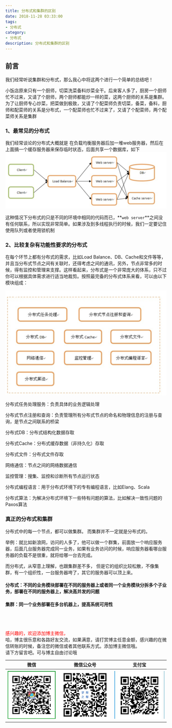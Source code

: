 ```yaml
---
title: 分布式和集群的区别
date: 2018-11-28 03:33:00
tags: 
- 分布式
category: 
- 分布式
description: 分布式和集群的区别
---
```

<!-- image url 
https://raw.githubusercontent.com/HealerJean/HealerJean.github.io/master/blogImages
　　首行缩进
<font color="red">  </font>

<font  color="red" size="4">   </font>


<font size="4">   </font>
-->

## 前言

我们经常听说集群和分布式，那么我心中将这两个进行一个简单的总结吧！

小饭店原来只有一个厨师，切菜洗菜备料炒菜全干。后来客人多了，厨房一个厨师忙不过来，又请了个厨师，两个厨师都能炒一样的菜，这两个厨师的关系是集群。为了让厨师专心炒菜，把菜做到极致，又请了个配菜师负责切菜，备菜，备料，厨师和配菜师的关系是分布式，一个配菜师也忙不过来了，又请了个配菜师，两个配菜师关系是集群


### 1、最常见的分布式

我们经常谈论的分布式大概就是 在负载均衡服务器后加一堆web服务器，然后在上面搞一个缓存服务器来保存临时状态，后面共享一个数据库，如下
![WX20181128-165725@2x](https://raw.githubusercontent.com/HealerJean/HealerJean.github.io/master/blogImages/WX20181128-165725@2x.png)


这种情况下分布式的只是不同的环境中相同的代码而已，**`web server`**之间没有任何联系，所以实现非常简单。如果涉及到多线程执行的时候，我们一定要记住使用队列或者使用锁机制

### 2、比较复杂有功能性要求的分布式

在每个环节上都有分布式的需求，比如Load Balance、DB、Cache和文件等等，并且当分布式节点之间有关联时，还得考虑之间的通讯，另外，节点非常多的时候，得有监控和管理来支撑。这样看起来，分布式是一个非常庞大的体系，只不过你可以根据具体需求进行适当地裁剪。按照最完备的分布式体系来看，可以由以下模块组成：

![WX20181128-170156@2x](https://raw.githubusercontent.com/HealerJean/HealerJean.github.io/master/blogImages/WX20181128-170156@2x.png)

分布式任务处理服务：负责具体的业务逻辑处理<br/>

分布式节点注册和查询：负责管理所有分布式节点的命名和物理信息的注册与查询，是节点之间联系的桥梁<br/>

分布式DB：分布式结构化数据存取<br/>

分布式Cache：分布式缓存数据（非持久化）存取<br/>

分布式文件：分布式文件存取<br/>

网络通信：节点之间的网络数据通信<br/>

监控管理：搜集、监控和诊断所有节点运行状态<br/>

分布式编程语言：用于分布式环境下的专有编程语言，比如Elang、Scala<br/>

分布式算法：为解决分布式环境下一些特有问题的算法，比如解决一致性问题的Paxos算法<br/>

### 真正的分布式和集群

分布式中的每一个节点，都可以做集群。 而集群并不一定就是分布式的。<br/>

举例：就比如新浪网，访问的人多了，他可以做一个群集，前面放一个响应服务器，后面几台服务器完成同一业务，如果有业务访问的时候，响应服务器看哪台服务器的负载不是很重，就将给哪一台去完成。<br/>

而分布式，从窄意上理解，也跟集群差不多， 但是它的组织比较松散，不像集群，有一个组织性，一台服务器垮了，其它的服务器可以顶上来。<br/>



#### 分布式：不同的业务模块部署在不同的服务器上或者同一个业务模块分拆多个子业务，部署在不同的服务器上，解决高并发的问题
#### 集群：同一个业务部署在多台机器上，提高系统可用性




<br/><br/><br/>
<font color="red"> 感兴趣的，欢迎添加博主微信， </font><br/>
哈，博主很乐意和各路好友交流，如果满意，请打赏博主任意金额，感兴趣的在微信转账的时候，备注您的微信或者其他联系方式。添加博主微信哦。
<br/>
请下方留言吧。可与博主自由讨论哦

|微信 | 微信公众号|支付宝|
|:-------:|:-------:|:------:|
| ![微信](https://raw.githubusercontent.com/HealerJean/HealerJean.github.io/master/assets/img/tctip/weixin.jpg)|![微信公众号](https://raw.githubusercontent.com/HealerJean/HealerJean.github.io/master/assets/img/my/qrcode_for_gh_a23c07a2da9e_258.jpg)|![支付宝](https://raw.githubusercontent.com/HealerJean/HealerJean.github.io/master/assets/img/tctip/alpay.jpg) |




<!-- Gitalk 评论 start  -->

<link rel="stylesheet" href="https://unpkg.com/gitalk/dist/gitalk.css">
<script src="https://unpkg.com/gitalk@latest/dist/gitalk.min.js"></script> 
<div id="gitalk-container"></div>    
 <script type="text/javascript">
    var gitalk = new Gitalk({
		clientID: `1d164cd85549874d0e3a`,
		clientSecret: `527c3d223d1e6608953e835b547061037d140355`,
		repo: `HealerJean.github.io`,
		owner: 'HealerJean',
		admin: ['HealerJean'],
		id: '0JZhekrDVLXUMl5y',
    });
    gitalk.render('gitalk-container');
</script> 

<!-- Gitalk end -->

